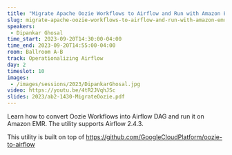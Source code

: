 ```yaml
---
title: "Migrate Apache Oozie Workflows to Airflow and Run with Amazon EMR"
slug: migrate-apache-oozie-workflows-to-airflow-and-run-with-amazon-emr
speakers:
 - Dipankar Ghosal
time_start: 2023-09-20T14:30:00-04:00
time_end: 2023-09-20T14:55:00-04:00
room: Ballroom A-B
track: Operationalizing Airflow
day: 2
timeslot: 10
images:
 - /images/sessions/2023/DipankarGhosal.jpg
video: https://youtu.be/4tR2JVqhJSc
slides: 2023/ab2-1430-MigrateOozie.pdf
---
```


Learn how to convert Oozie Workflows into Airflow DAG and run it on Amazon EMR. The utility supports Airflow 2.4.3. 
 
 This utility is built on top of https://github.com/GoogleCloudPlatform/oozie-to-airflow